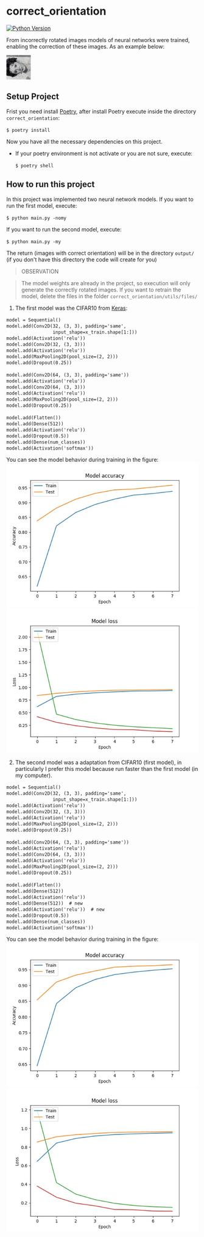 # correct_orientation
[![Python Version](https://img.shields.io/badge/python-3.7.3-green.svg)](https://img.shields.io/badge/python-3.7.3-green.svg)

From incorrectly rotated images models of neural networks were trained, enabling the correction of these images. As an example below:

![incorrect image](database/train/0-10049200_1891-09-16_1958.jpg)

## Setup Project

Frist you need install [Poetry](https://poetry.eustace.io/docs/), after install Poetry execute inside the directory `correct_orientation`:
  
  `$ poetry install`

Now you have all the necessary dependencies on this project.

- If your poetry environment is not activate or you are not sure, execute:

  `$ poetry shell`

## How to run this project

In this project was implemented two neural network models.
If you want to run the first model, execute:

`$ python main.py -nomy`

If you want to run the second model, execute:

`$ python main.py -my`

The return (images with correct orientation) will be in the directory `output/` (if you don't have this directory the code will create for you)

> OBSERVATION

> The model weights are already in the project, so execution will only generate the correctly rotated images. If you want to retrain the model, delete the files in the folder `correct_orientation/utils/files/`

1) The first model was the CIFAR10 from [Keras](https://keras.io/examples/cifar10_cnn/):

```
model = Sequential()
model.add(Conv2D(32, (3, 3), padding='same',
                 input_shape=x_train.shape[1:]))
model.add(Activation('relu'))
model.add(Conv2D(32, (3, 3)))
model.add(Activation('relu'))
model.add(MaxPooling2D(pool_size=(2, 2)))
model.add(Dropout(0.25))

model.add(Conv2D(64, (3, 3), padding='same'))
model.add(Activation('relu'))
model.add(Conv2D(64, (3, 3)))
model.add(Activation('relu'))
model.add(MaxPooling2D(pool_size=(2, 2)))
model.add(Dropout(0.25))

model.add(Flatten())
model.add(Dense(512))
model.add(Activation('relu'))
model.add(Dropout(0.5))
model.add(Dense(num_classes))
model.add(Activation('softmax'))
```
You can see the model behavior during training in the figure:
![acuracy during the training](utils/files/acc_epoch.jpg)
![loss rate during the training](utils/files/loss_epoch.jpg)


2) The second model was a adaptation from CIFAR10 (first model), in particularly I prefer this model because run faster than the first model (in my computer).

```
model = Sequential()
model.add(Conv2D(32, (3, 3), padding='same',
                 input_shape=x_train.shape[1:]))
model.add(Activation('relu'))
model.add(Conv2D(32, (3, 3)))
model.add(Activation('relu'))
model.add(MaxPooling2D(pool_size=(2, 2)))
model.add(Dropout(0.25))

model.add(Conv2D(64, (3, 3), padding='same'))
model.add(Activation('relu'))
model.add(Conv2D(64, (3, 3)))
model.add(Activation('relu'))
model.add(MaxPooling2D(pool_size=(2, 2)))
model.add(Dropout(0.25))

model.add(Flatten())
model.add(Dense(512))
model.add(Activation('relu'))
model.add(Dense(512))  # new
model.add(Activation('relu'))  # new
model.add(Dropout(0.5))
model.add(Dense(num_classes))
model.add(Activation('softmax'))
```
You can see the model behavior during training in the figure:
![acuracy during the training](utils/files/my_model_acc_epoch.jpg)
![loss rate during the training](utils/files/my_model_loss_epoch.jpg)


